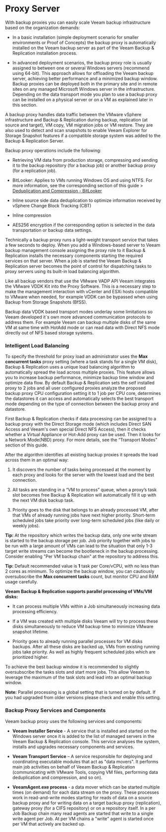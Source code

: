 # Proxy Server

With backup proxies you can easily scale Veeam backup infrastructure
based on the organization demands:

-   In a basic installation (simple deployment scenario for smaller
    environments or Proof of Concepts) the backup proxy is
    automatically installed on the Veeam backup server as part of the
    Veeam Backup & Replication installation process.

-   In advanced deployment scenarios, the backup proxy role is usually
    assigned to between one or several Windows servers (recommend using  64-bit). This approach allows for offloading the Veeam backup server, achieving better performance and a minimized backup window. Backup proxies can be deployed both
    in the primary site and in remote sites on any managed Microsoft
    Windows server in the infrastructure. Depending on the data
    transport mode you plan to use a backup proxy can be installed on a
    physical server or on a VM as explained later in this section.

A backup proxy handles data traffic between the VMware vSphere
infrastructure and Backup & Replication during backup,
replication (at source and target), VM copy, VM migration jobs or VM restore.
They are also used to detect and scan snapshots to enable Veeam
Explorer for Storage Snapshot features if a compatible storage system
was added to the Backup & Replication Server.

Backup proxy operations include the following:

-   Retrieving VM data from production storage, compressing and sending
    it to the backup repository (for a backup job) or another backup
    proxy (for a replication job).

-   BitLooker: Applies to VMs running Windows OS and using NTFS. For more information, see the corresponding section of this guide > [Deduplication and Compression - BitLooker](../job_configuration/deduplication_and_compression.md#bitlooker)

-   Inline source side data deduplication to optimize information received by vSphere Change Block Tracking (CBT)

- 	Inline compression

- 	AES256 encryption if the corresponding option is selected in
    the data transportation or backup data settings.

Technically a backup proxy runs a light-weight transport service that
takes a few seconds to deploy. When you add a Windows-based server to
Veeam backup management console assigning the proxy role to it
Backup & Replication installs the necessary components starting the
required services on that server. When a job is started the Veeam
Backup & Replication server becomes the point of control for dispatching
tasks to proxy servers using its built-in load balancing algorithm.

Like all backup vendors that use the VMware VADP API Veeam integrates the
VMware VDDK Kit into the Proxy Software. This is a necessary step to make
the management interaction with vCenter and ESXi hosts compatible to VMware when needed, for example  VDDK can be bypassed when using Backup from Storage Snapshots (BfSS).

Backup data VDDK based transport modes underlay some limitations so Veeam developed it´s own more advanced communication protocols to address
them. For example Veeam can backup multiple disks of the same VM at same time with HotAdd mode or can read data with Direct NFS mode directly out of
NFS based storage systems.

### Intelligent Load Balancing

To specify the threshold for proxy load an administrator uses the **Max
concurrent tasks** proxy setting (where a task stands for a single VM
disk), Backup & Replication uses a unique load balancing
algorithm to automatically spread the load across multiple proxies. This
feature allows you to increase backup performance, minimize backup time
window and optimize data flow. By default Backup & Replication sets the self installed proxy to 2 jobs and all user configured proxies analyze the proposed backup proxy CPU configuration setting it to 1 job per CPU core, determines the datastores it can access and automatically selects the best transport mode depending on the type of connection between the backup proxy and datastore.

First Backup & Replication checks if data processing can be
assigned to a backup proxy with the Direct Storage mode (which includes
Direct SAN Access and Veeam's own special Direct NFS Access), then it checks
whether a Virtual Appliance or Hot-Add proxy can be used. Then it looks
for a Network Mode(NBD) proxy. For more details, see the “Transport Modes”
section of this guide.

After the algorithm identifies all existing backup proxies it spreads
the load across them in an optimal way:

1.  It discovers the number of tasks being processed at the moment by
    each proxy and looks for the server with the lowest load and the
    best connection.

2.  All tasks are standing in a “VM to process” queue,  when a
    proxy’s task slot becomes free Backup & Replication will
    automatically fill it up with the next VM disk backup task.

3.  Priority goes to the disk that belongs to an already
    processed VM, after that VMs of already running jobs have next higher
	priority. Short-term scheduled jobs take priority over
    long-term scheduled jobs (like daily or weekly jobs).


**Tip:** At the repository which writes the backup data, only one
    write stream is started to the backup storage per job. Job priority together with jobs to be run with a large amount of
    VMs can lead to the situation that only 1-3 target write streams
    can become the bootleneck in the backup processing. Consider
	enabling "Per VM backup chain" at the repository to address this.

**Tip:** Default recommended value is **1** task per Core/vCPU, with no
less than 2 cores as minimum. To
optimize the backup window, you can cautiously oversubscribe the **Max
concurrent tasks** count, but monitor CPU and RAM usage carefully.

**Veeam Backup & Replication supports parallel processing of VMs/VM disks:**

-   It can process multiple VMs within a Job simultaneously increasing
	data processing efficiency.

-   If a VM was created with multiple disks Veeam will try to process
    these disks simultaneously to reduce VM backup time to minimize
	VMware snapshot lifetime.

- 	Priority goes to already running parallel processes for VM disks backups. After all these disks are backed up, VMs from existing running
	jobs take priority. As well as highly frequent scheduled jobs which are prioritized higher.

To achieve the best backup window it is recommended to slightly oversubscribe the tasks slots and start more jobs. This allow Veeam to leverage the maximum of the task slots and lead into an optimal backup window.

**Note:** Parallel processing is a global setting that is turned on by default.
If you had upgraded from older versions please check and enable this setting.

### Backup Proxy Services and Components

Veeam backup proxy uses the following services and components:

-   **Veeam Installer Service** - A service that is installed and
    started on the Windows server once it is added to the list of
    managed servers in the Veeam Backup & Replication console. This
    service analyses the system, installs and upgrades necessary
    components and services.

-   **Veeam Transport Service** – A service responsible for deploying
    and coordinating executable modules that act as "data movers". It
    performs main job activities on behalf of Veeam Backup & Replication
    (communicating with VMware Tools, copying VM files, performing data
    deduplication and compression, and so on).

-   **VeeamAgent.exe process** - a data mover which can be started
    multiple times (on demand) for each data stream on the proxy. These processes work in read-and-write modes starting for reads of data on a
    source backup proxy and for writing data on a target backup proxy
    (replication), gateway proxy (for a CIFS repository) or on a
    repository itself. In a per Job Backup chain many read agents are
	started that write to a single write agent per Job. At per VM chains
	a "write" agent is started once per VM that actively are backed up.


<!-- AN2016 21.06.2016 -->
